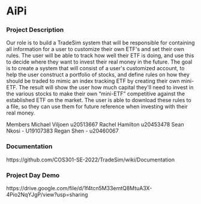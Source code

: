 <h1> <b> AiPi </b> </h1>
<h3> <b> Project Description </b> </h3>
<p> Our role is to build a TradeSim system that will be responsible for containing all information for a user to customize their own ETF's and set their own rules. The user will be able to track how well their ETF is doing, and use this to decide where they want to invest their real money in the future. The goal is to create a system that will consist of a user's customized account, to help the user construct a portfolio of stocks, and define rules on how they should be traded to mimic an index tracking ETF by creating their own mini-ETF.
The result will show the user how much capital they'll need to invest in the various stocks to make their own “mini-ETF” competitive against the established ETF on the market.
The user is able to download these rules to a file, so they can use them for future reference when investing with their real money.  </p>
<p>
Members
Michael Viljoen u20513667
Rachel Hamilton u20453478
Sean Nkosi - U19107383
Regan Shen - u20460067
</p>

<h3>Documentation</h3>
https://github.com/COS301-SE-2022/TradeSim/wiki/Documentation

<h3>Project Day Demo</h3>
https://drive.google.com/file/d/1f4tcn5M33emtQ8MtuA3X-4Pio2NqYJgP/view?usp=sharing



